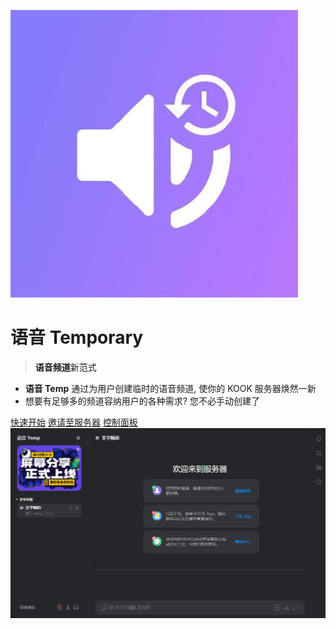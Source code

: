 

 ![logo](media/logo_2.jpg ':size=50 :id=logo') 
# <a>语音</a> <a class="gradient-2">Temporary</a>

 > <a class="gradient-1"><b>语音频道</b>新范式</a>

- **语音 Temp** 通过为用户创建临时的语音频道, 使你的 KOOK 服务器焕然一新
- 想要有足够多的频道容纳用户的各种需求? 您不必手动创建了


[快速开始](/quick-start)
[邀请至服务器](https://www.kookapp.cn/app/oauth2/authorize?id=13851&permissions=51231800&client_id=Yc_D002vsARZTTzP&redirect_uri=&scope=bot)
[控制面板](/ ':disabled')
![演示](media/demo.gif)